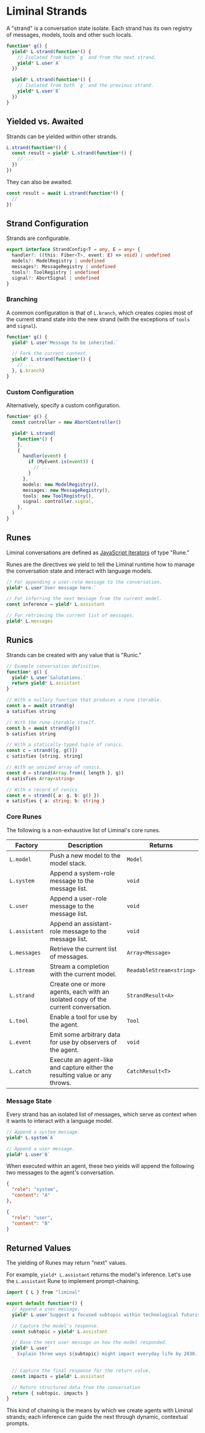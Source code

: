 # Liminal Strands <Badge type="warning" text="beta" />

A "strand" is a conversation state isolate. Each strand has its own registry of
messages, models, tools and other such locals.

```ts
function* g() {
  yield* L.strand(function*() {
    // Isolated from both `g` and from the next strand.
    yield* L.user`A`
  })

  yield* L.strand(function*() {
    // Isolated from both `g` and the previous strand.
    yield* L.user`B`
  })
}
```

## Yielded vs. Awaited

Strands can be yielded within other strands.

```ts
L.strand(function*() {
  const result = yield* L.strand(function*() {
    // ...
  })
})
```

They can also be awaited.

```ts
const result = await L.strand(function*() {
  //
})
```

## Strand Configuration

Strands are configurable.

```ts
export interface StrandConfig<T = any, E = any> {
  handler?: ((this: Fiber<T>, event: E) => void) | undefined
  models?: ModelRegistry | undefined
  messages?: MessageRegistry | undefined
  tools?: ToolRegistry | undefined
  signal?: AbortSignal | undefined
}
```

### Branching

A common configuration is that of `L.branch`, which creates copies most of the
current strand state into the new strand (with the exceptions of `tools` and
`signal`).

```ts {7}
function* g() {
  yield* L.user`Message to be inherited.`

  // Fork the current context.
  yield* L.strand(function*() {
    // ...
  }, L.branch)
}
```

### Custom Configuration

Alternatively, specify a custom configuration.

```ts
function* g() {
  const controller = new AbortController()

  yield* L.strand(
    function*() {
    },
    {
      handler(event) {
        if (MyEvent.is(event)) {
          // ...
        }
      },
      models: new ModelRegistry(),
      messages: new MessageRegistry(),
      tools: new ToolRegistry(),
      signal: controller.signal,
    },
  )
}
```

## Runes

Liminal conversations are defined as
[JavaScript Iterators](https://developer.mozilla.org/en-US/docs/Web/JavaScript/Reference/Global_Objects/Iterator)
of type "Rune."

Runes are the directives we yield to tell the Liminal runtime how to manage the
conversation state and interact with language models.

<!-- dprint-ignore -->
```ts
// For appending a user-role message to the conversation.
yield* L.user`User message here.`

// For inferring the next message from the current model.
const inference = yield* L.assistant

// For retrieving the current list of messages.
yield* L.messages
```

## Runics

Strands can be created with any value that is "Runic."

```ts
// Example conversation definition.
function* g() {
  yield* L.user`Salutations.`
  return yield* L.assistant
}

// With a nullary function that produces a rune iterable.
const a = await strand(g)
a satisfies string

// With the rune iterable itself.
const b = await strand(g())
b satisfies string

// With a statically-typed tuple of runics.
const c = strand([g, g()])
c satisfies [string, string]

// With an unsized array of runics.
const d = strand(Array.from({ length }, g))
d satisfies Array<string>

// With a record of runics.
const e = strand({ a: g, b: g() })
e satisfies { a: string; b: string }
```

### Core Runes

The following is a non-exhaustive list of Liminal's core runes.

| Factory       | Description                                                                        | Returns                  |
| ------------- | ---------------------------------------------------------------------------------- | ------------------------ |
| `L.model`     | Push a new model to the model stack.                                               | `Model`                  |
| `L.system`    | Append a system-role message to the message list.                                  | `void`                   |
| `L.user`      | Append a user-role message to the message list.                                    | `void`                   |
| `L.assistant` | Append an assistant-role message to the message list.                              | `void`                   |
| `L.messages`  | Retrieve the current list of messages.                                             | `Array<Message>`         |
| `L.stream`    | Stream a completion with the current model.                                        | `ReadableStream<string>` |
| `L.strand`    | Create one or more agents, each with an isolated copy of the current conversation. | `StrandResult<A>`        |
| `L.tool`      | Enable a tool for use by the agent.                                                | `Tool`                   |
| `L.event`     | Emit some arbitrary data for use by observers of the agent.                        | `void`                   |
| `L.catch`     | Execute an agent-like and capture either the resulting value or any throws.        | `CatchResult<T>`         |

### Message State

Every strand has an isolated list of messages, which serve as context when it
wants to interact with a language model.

<!-- dprint-ignore -->

```ts
// Append a system message.
yield* L.system`A`

// Append a user message.
yield* L.user`B`
```

When executed within an agent, these two yields will append the following two
messages to the agent's conversation.

```json
{
  "role": "system",
  "content": "A"
},
```

```json
{
  "role": "user",
  "content": "B"
}
```

## Returned Values

The yielding of Runes may return "next" values.

For example, `yield* L.assistant` returns the model's inference. Let's use the
`L.assistant` Rune to implement prompt-chaining.

```ts
import { L } from "liminal"

export default function*() {
  // Append a user message.
  yield* L.user`Suggest a focused subtopic within technological futurism.`

  // Capture the model's response.
  const subtopic = yield* L.assistant

  // Base the next user message on how the model responded.
  yield* L.user`
    Explain three ways ${subtopic} might impact everyday life by 2030.
  `

  // Capture the final response for the return value.
  const impacts = yield* L.assistant

  // Return structured data from the conversation
  return { subtopic, impacts }
}
```

This kind of chaining is the means by which we create agents with Liminal
strands; each inference can guide the next through dynamic, contextual prompts.

